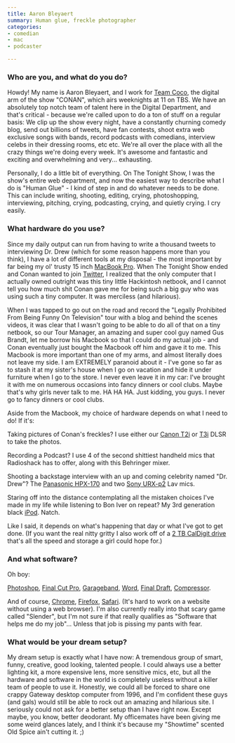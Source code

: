```yaml
---
title: Aaron Bleyaert
summary: Human glue, freckle photographer
categories:
- comedian
- mac
- podcaster

---
```


### Who are you, and what do you do?

Howdy! My name is Aaron Bleyaert, and I work for [Team Coco](http://teamcoco.com/ "Team Coco's website."), the digital arm of the show "CONAN", which airs weeknights at 11 on TBS. We have an absolutely top notch team of talent here in the Digital Department, and that's critical - because we're called upon to do a ton of stuff on a regular basis: We clip up the show every night, have a constantly churning comedy blog, send out billions of tweets, have fan contests, shoot extra web exclusive songs with bands, record podcasts with comedians, interview celebs in their dressing rooms, etc etc. We're all over the place with all the crazy things we're doing every week. It's awesome and fantastic and exciting and overwhelming and very... exhausting.

Personally, I do a little bit of everything. On The Tonight Show, I was the show's entire web department, and now the easiest way to describe what I do is "Human Glue" - I kind of step in and do whatever needs to be done. This can include writing, shooting, editing, crying, photoshopping, interviewing, pitching, crying, podcasting, crying, and quietly crying. I cry easily.

### What hardware do you use?

Since my daily output can run from having to write a thousand tweets to interviewing Dr. Drew (which for some reason happens more than you think), I have a lot of different tools at my disposal - the most important by far being my ol' trusty 15 inch [MacBook Pro][macbook-pro]. When The Tonight Show ended and Conan wanted to join [Twitter][], I realized that the only computer that I actually owned outright was this tiny little Hackintosh netbook, and I cannot tell you how much shit Conan gave me for being such a big guy who was using such a tiny computer. It was merciless (and hilarious).

When I was tapped to go out on the road and record the "Legally Prohibited From Being Funny On Television" tour with a blog and behind the scenes videos, it was clear that I wasn't going to be able to do all of that on a tiny netbook, so our Tour Manager, an amazing and super cool guy named Gus Brandt, let me borrow his Macbook so that I could do my actual job - and Conan eventually just bought the Macbook off him and gave it to me. This Macbook is more important than one of my arms, and almost literally does not leave my side. I am EXTREMELY paranoid about it - I've gone so far as to stash it at my sister's house when I go on vacation and hide it under furniture when I go to the store. I never even leave it in my car: I've brought it with me on numerous occasions into fancy dinners or cool clubs. Maybe that's why girls never talk to me. HA HA HA. Just kidding, you guys. I never go to fancy dinners or cool clubs.

Aside from the Macbook, my choice of hardware depends on what I need to do! If it's:

Taking pictures of Conan's freckles? I use either our [Canon T2i][eos-rebel-t2i] or [T3i][eos-rebel-t3i] DLSR to take the photos.

Recording a Podcast? I use 4 of the second shittiest handheld mics that Radioshack has to offer, along with this Behringer mixer.

Shooting a backstage interview with an up and coming celebrity named "Dr. Drew"? The [Panasonic HPX-170][ag-hpx170] and two [Sony URX-p2][urx-p2] Lav mics.

Staring off into the distance contemplating all the mistaken choices I've made in my life while listening to Bon Iver on repeat? My 3rd generation black [iPod][]. Natch.

Like I said, it depends on what's happening that day or what I've got to get done. (If you want the real nitty gritty I also work off of a [2 TB CalDigit drive][t2] that's all the speed and storage a girl could hope for.)

### And what software?

Oh boy: 

[Photoshop][], [Final Cut Pro][final-cut-pro], [Garageband][], [Word][], [Final Draft][final-draft], [Compressor][].

And of course, [Chrome][], [Firefox][], [Safari][]. (It's hard to work on a website without using a web browser). I'm also currently really into that scary game called "Slender", but I'm not sure if that really qualifies as "Software that helps me do my job"... Unless that job is pissing my pants with fear.

### What would be your dream setup?

My dream setup is exactly what I have now: A tremendous group of smart, funny, creative, good looking, talented people. I could always use a better lighting kit, a more expensive lens, more sensitive mics, etc, but all the hardware and software in the world is completely useless without a killer team of people to use it. Honestly, we could all be forced to share one crappy Gateway desktop computer from 1996, and I'm confident these guys (and gals) would still be able to rock out an amazing and hilarious site. I seriously could not ask for a better setup than I have right now. Except maybe, you know, better deodorant. My officemates have been giving me some weird glances lately, and I think it's because my "Showtime" scented Old Spice ain't cutting it. ;)

[ag-hpx170]: https://www.amazon.com/Panasonic-AG-HPX170-High-Definition-Camcorder-Optical/dp/B001E96LGI "An HD handheld camcorder."
[eos-rebel-t2i]: https://en.wikipedia.org/wiki/Canon_EOS_550D "An 18 megapixel camera."
[eos-rebel-t3i]: https://en.wikipedia.org/wiki/Canon_EOS_600D "An 18 megapixel DSLR."
[ipod]: https://www.apple.com/ipod/ "A music player."
[macbook-pro]: https://www.apple.com/macbook-pro/ "A laptop."
[t2]: http://www.caldigit.com/Thunderbolt/T1T2.html#T2 "A Thunderbolt RAID."
[urx-p2]: https://pro.sony.com/bbsc/ssr/product-URXP2%2F4244/ "An portable tuner."
[chrome]: https://www.google.com/intl/en/chrome/browser/ "A WebKit-based browser, where each tab runs in its own thread."
[compressor]: https://www.apple.com/final-cut-pro/compressor/ "Video compression software for the Mac."
[final-cut-pro]: https://en.wikipedia.org/wiki/Final_Cut_Pro "A nonlinear video editor."
[final-draft]: http://store.finaldraft.com/final-draft-10.html "Popular screenwriting software."
[firefox]: https://www.mozilla.org/en-US/firefox/new/ "A cross-platform open-source web browser."
[garageband]: https://www.apple.com/mac/garageband/ "An audio recording and editing tool for the Mac."
[photoshop]: https://www.adobe.com/products/photoshop.html "A bitmap image editor."
[safari]: https://www.apple.com/safari/ "A fast web browser."
[twitter]: https://twitter.com/ "An online micro-blogging platform."
[word]: https://products.office.com/en-us/word "A document editor."
